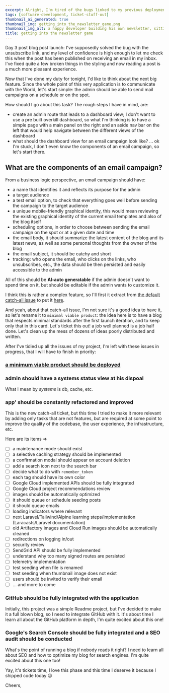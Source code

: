 ```yaml
---
excerpt: Alright, I'm tired of the bugs linked to my previous deployments (mainly the unsubscribe link not working on prod); although the reasons why a query param has the value of 'amp;signature' on localhost and 'signature' on prod are probably fascinating, I do want to tackle the next feature on day 3, or at least plan about it => `admin should be able to send mail campaigns on a schedule or on the spot`
tags: [software-development, ticket-stuff-out]
thumbnail_ai_generated: true
thumbnail_img: getting_into_the_newsletter_game.png
thumbnail_img_alt: a happy developer building his own newsletter, sitting on his desk
title: getting into the newsletter game
---
```


Day 3 post blog post launch: I've supposedly solved the bug with the unsubscribe link, and my level of confidence is high enough to let me check this when the post has been published on receiving an email in my inbox. I've fixed quite a few broken things in the styling and now reading a post is a much more pleasant experience. 

Now that I've done my duty for tonight, I'd like to think about the next big feature. Since the whole point of this very application is to communicate with the World, let's start simple: the admin should be able to send mail campaigns on a schedule or on the spot.

How should I go about this task? The rough steps I have in mind, are:

- create an admin route that leads to a dashboard view; I don't want to use a pre built overkill dashboard, so what I'm thinking is to have a simple page with a main panel on the right and an aside nav bar on the left that would help navigate between the different views of the dashboard
- what should the dashboard view for an email campaign look like? ... ok I'm stuck, I don't even know the components of an email campaign, so let's start there.

## What are the components of an email campaign?

From a business logic perspective, an email campaign should have:

- a name that identifies it and reflects its purpose for the admin
- a target audience
- a test email option, to check that everything goes well before sending the campaign to the target audience
- a unique mobile-friendly graphical identity, this would mean reviewing the existing graphical identity of the current email templates and also of the blog itself
- scheduling options, in order to choose between sending the email campaign on the spot or at a given date and time
- the email body, it should summarize the latest content of the blog and its latest news, as well as some personal thoughts from the owner of the blog
- the email subject, it should be catchy and short
- tracking: who opens the email, who clicks on the links, who unsubscribes, etc., the data should be then persisted and easily accessible to the admin

All of this should be **AI-auto generatable** if the admin doesn't want to spend time on it, but should be editable if the admin wants to customize it.

I think this is rather a complex feature, so I'll first it extract from [the default catch-all issue](https://github.com/yactouat/yactouat/issues/26) to put it [here](https://github.com/yactouat/yactouat/issues/27).

And yeah, about that catch-all issue, I'm not sure it's a good idea to have it, so let's rename it to `minimal viable product`: the idea here is to have a blog that respects minimal standards after the first launch iteration, and to keep only that in this card. Let's ticket this out! a job well planned is a job half done. Let's clean up the mess of dozens of ideas poorly distributed and written.

After I've tidied up all the issues of my project, I'm left with these issues in progress, that I will have to finish in priority:

### [a minimum viable product should be deployed](https://github.com/yactouat/yactouat/issues/26)

### admin should have a systems status view at his dispoal

What I mean by _systems_ is db, cache, etc.

### app' should be constantly refactored and improved

This is the new catch-all ticket, but this time I tried to make it more relevant by adding only tasks that are not features, but are required at some point to improve the quality of the codebase, the user experience, the infrastructure, etc.

Here are its items =>

- [ ] a maintenance mode should exist
- [ ] a selective caching strategy should be implemented
- [ ] a confirmation modal should appear on account deletion
- [ ] add a search icon next to the search bar
- [ ] decide what to do with `remember_token`
- [ ] each tag should have its own color
- [ ] Google Cloud implemented APIs should be fully integrated
- [ ] Google Cloud project recommendations review
- [ ] images should be automatically optimized
- [ ] it should queue or schedule seeding posts
- [ ] it should queue emails
- [ ] loading indicators where relevant
- [ ] next Laravel/Tailwind/Alpine learning steps/implementation (Laracasts/Laravel documentation)
- [ ] old Artifactory images and Cloud Run images should be automatically cleaned
- [ ] redirections on logging in/out
- [ ] security review
- [ ] SendGrid API should be fully implemented
- [ ] understand why too many signed routes are persisted
- [ ] telemetry implementation
- [ ] test seeding when file is renamed
- [ ] test seeding when thumbnail image does not exist
- [ ] users should be invited to verify their email
- [ ] ... and more to come

### GitHub should be fully integrated with the application

Initially, this project was a simple Readme project, but I've decided to make it a full blown blog, so I need to integrate GitHub with it. It's about time I learn all about the GitHub platform in depth, I'm quite excited about this one!

### Google's Search Console should be fully integrated and a SEO audit should be conducted

What's the point of running a blog if nobody reads it right? I need to learn all about SEO and how to optimize my blog for search engines. I'm quite excited about this one too!

Yay, it's tickets time, I love this phase and this time I deserve it because I shipped code today 😉

Cheers,